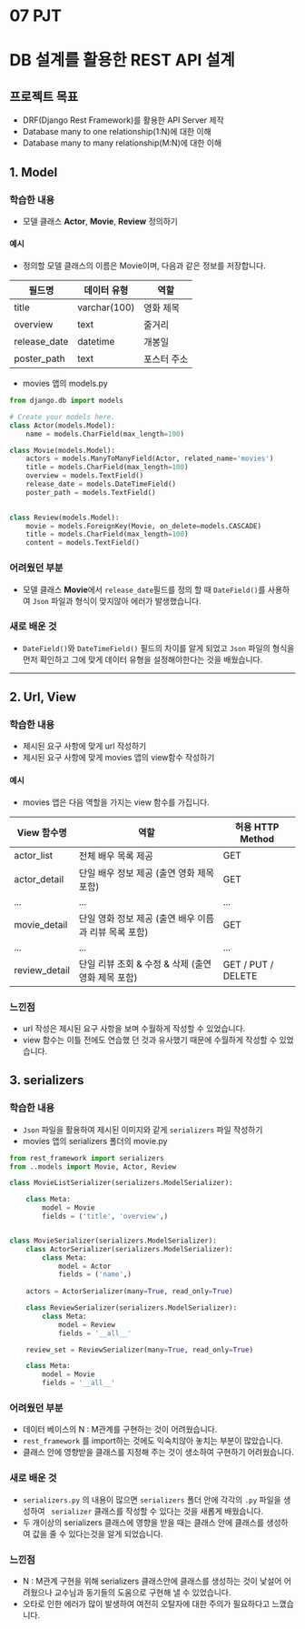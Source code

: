 # 07 PJT

# DB 설계를 활용한 REST API 설계

## 프로젝트 목표

- DRF(Django Rest Framework)를 활용한 API Server 제작
- Database many to one relationship(1:N)에 대한 이해
- Database many to many relationship(M:N)에 대한 이해

## 1. Model

### 학습한 내용

- 모델 클래스 **Actor**, **Movie**, **Review** 정의하기

#### 예시

- 정의할 모델 클래스의 이름은 Movie이며, 다음과 같은 정보를 저장합니다.

| 필드명       | 데이터 유형  | 역할        |
| ------------ | ------------ | ----------- |
| title        | varchar(100) | 영화 제목   |
| overview     | text         | 줄거리      |
| release_date | datetime     | 개봉일      |
| poster_path  | text         | 포스터 주소 |

- movies 앱의 models.py

```python
from django.db import models

# Create your models here.
class Actor(models.Model):
    name = models.CharField(max_length=100)

class Movie(models.Model):
    actors = models.ManyToManyField(Actor, related_name='movies')
    title = models.CharField(max_length=100)
    overview = models.TextField()
    release_date = models.DateTimeField()
    poster_path = models.TextField()
    

class Review(models.Model):
    movie = models.ForeignKey(Movie, on_delete=models.CASCADE)
    title = models.CharField(max_length=100)
    content = models.TextField()
```



### 어려웠던 부분

- 모델 클래스 **Movie**에서 `release_date`필드를 정의 할 때 `DateField()`를 사용하여 `Json` 파일과 형식이 맞지않아 에러가 발생했습니다.

  

### 새로 배운 것

-  `DateField()`와 `DateTimeField()` 필드의 차이를 알게 되었고 `Json` 파일의 형식을 먼저 확인하고 그에 맞게 데이터 유형을 설정해야한다는 것을 배웠습니다.

------

## 2. Url, View

### 학습한 내용

- 제시된 요구 사항에 맞게 url 작성하기
- 제시된 요구 사항에 맞게 movies 앱의 view함수 작성하기

#### 예시

- movies 앱은 다음 역할을 가지는 view 함수를 가집니다.

| View 함수명   | 역할                                                  | 허용 HTTP Method   |
| ------------- | ----------------------------------------------------- | ------------------ |
| actor_list    | 전체 배우 목록 제공                                   | GET                |
| actor_detail  | 단일 배우 정보 제공 (출연 영화 제목 포함)             | GET                |
| ...           | ...                                                   | ...                |
| movie_detail  | 단일 영화 정보 제공 (출연 배우 이름과 리뷰 목록 포함) | GET                |
| ...           | ...                                                   | ...                |
| review_detail | 단일 리뷰 조회 & 수정 & 삭제 (출연 영화 제목 포함)    | GET / PUT / DELETE |

### 느낀점

- url 작성은 제시된 요구 사항을 보며 수월하게 작성할 수 있었습니다.
- view 함수는 이틀 전에도 연습했 던 것과 유사했기 때문에 수월하게 작성할 수 있었습니다.  



## 3. serializers

### 학습한 내용

- `Json` 파일을 활용하여 제시된 이미지와 같게 `serializers` 파일 작성하기
- movies 앱의 serializers 폴더의 movie.py

```python
from rest_framework import serializers
from ..models import Movie, Actor, Review

class MovieListSerializer(serializers.ModelSerializer):

    class Meta:
        model = Movie
        fields = ('title', 'overview',)


class MovieSerializer(serializers.ModelSerializer):
    class ActorSerializer(serializers.ModelSerializer):
        class Meta:
            model = Actor
            fields = ('name',)
    
    actors = ActorSerializer(many=True, read_only=True)

    class ReviewSerializer(serializers.ModelSerializer):
        class Meta:
            model = Review
            fields = '__all__'

    review_set = ReviewSerializer(many=True, read_only=True)

    class Meta:
        model = Movie
        fields = '__all__'
```



### 어려웠던 부분

- 데이터 베이스의 N : M관계를 구현하는 것이 어려웠습니다.
- `rest_framework` 를 import하는 것에도 익숙치않아 놓치는 부분이 많았습니다. 
- 클래스 안에 영향받을 클래스를 지정해 주는 것이 생소하여 구현하기 어려웠습니다.



###  새로 배운 것

- `serializers.py` 의 내용이 많으면 `serializers` 폴더 안에 각각의 `.py` 파일을 생성하여 ` serializer` 클래스를 작성할 수 있다는 것을 새롭게 배웠습니다. 
- 두 개이상의 serializers 클래스에 영향을 받을 때는 클래스 안에 클래스를 생성하여 값을 줄 수 있다는것을 알게 되었습니다.



### 느낀점

- N : M관계 구현을 위해 serializers 클래스안에 클래스를 생성하는 것이 낯설어 어려웠으나 교수님과 동기들의 도움으로 구현해 낼 수 있었습니다.
- 오타로 인한 에러가 많이 발생하여 여전히 오탈자에 대한 주의가 필요하다고 느꼈습니다.

